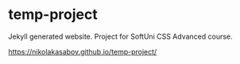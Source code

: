 # temp-project
Jekyll generated website. Project for SoftUni CSS Advanced course.

https://nikolakasabov.github.io/temp-project/
